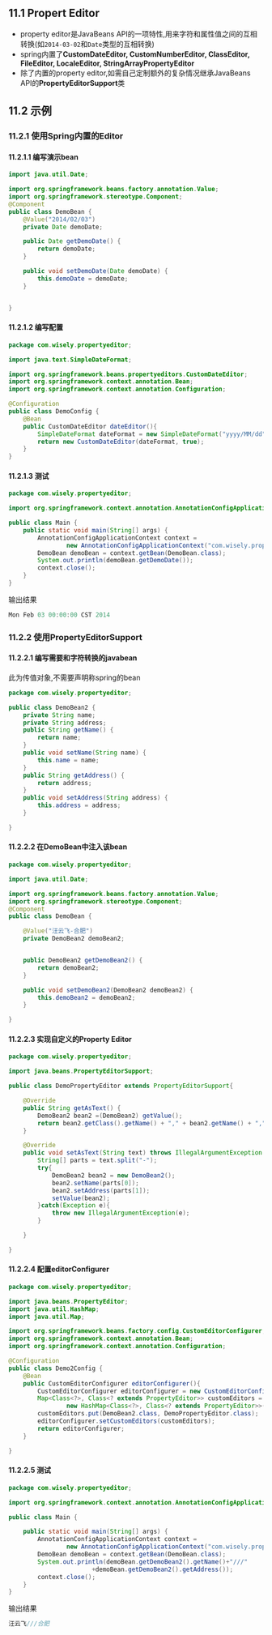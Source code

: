 ## 11.1 Propert Editor
- property editor是JavaBeans API的一项特性,用来字符和属性值之间的互相转换(如`2014-03-02`和`Date`类型的互相转换)
- spring内置了**CustomDateEditor, CustomNumberEditor, ClassEditor, FileEditor, LocaleEditor, StringArrayPropertyEditor**
- 除了内置的property editor,如需自己定制额外的复杂情况继承JavaBeans API的**PropertyEditorSupport**类

## 11.2 示例

### 11.2.1 使用Spring内置的Editor
#### 11.2.1.1 编写演示bean
```java
import java.util.Date;

import org.springframework.beans.factory.annotation.Value;
import org.springframework.stereotype.Component;
@Component
public class DemoBean {
	@Value("2014/02/03")
	private Date demoDate;

	public Date getDemoDate() {
		return demoDate;
	}

	public void setDemoDate(Date demoDate) {
		this.demoDate = demoDate;
	}


}

```
#### 11.2.1.2 编写配置
```java
package com.wisely.propertyeditor;

import java.text.SimpleDateFormat;

import org.springframework.beans.propertyeditors.CustomDateEditor;
import org.springframework.context.annotation.Bean;
import org.springframework.context.annotation.Configuration;

@Configuration
public class DemoConfig {
	@Bean
	public CustomDateEditor dateEditor(){
		SimpleDateFormat dateFormat = new SimpleDateFormat("yyyy/MM/dd");
		return new CustomDateEditor(dateFormat, true);
	}
}

```
#### 11.2.1.3 测试
```java
package com.wisely.propertyeditor;

import org.springframework.context.annotation.AnnotationConfigApplicationContext;

public class Main {
	public static void main(String[] args) {
		AnnotationConfigApplicationContext context =
        		new AnnotationConfigApplicationContext("com.wisely.propertyeditor");
		DemoBean demoBean = context.getBean(DemoBean.class);
		System.out.println(demoBean.getDemoDate());
		context.close();
	}
}

```
输出结果
```java
Mon Feb 03 00:00:00 CST 2014
```

### 11.2.2 使用PropertyEditorSupport

#### 11.2.2.1 编写需要和字符转换的javabean
此为传值对象,不需要声明称spring的bean
```java
package com.wisely.propertyeditor;

public class DemoBean2 {
	private String name;
	private String address;
	public String getName() {
		return name;
	}
	public void setName(String name) {
		this.name = name;
	}
	public String getAddress() {
		return address;
	}
	public void setAddress(String address) {
		this.address = address;
	}

}

```

#### 11.2.2.2 在DemoBean中注入该bean
```java
package com.wisely.propertyeditor;

import java.util.Date;

import org.springframework.beans.factory.annotation.Value;
import org.springframework.stereotype.Component;
@Component
public class DemoBean {

	@Value("汪云飞-合肥")
	private DemoBean2 demoBean2;


	public DemoBean2 getDemoBean2() {
		return demoBean2;
	}

	public void setDemoBean2(DemoBean2 demoBean2) {
		this.demoBean2 = demoBean2;
	}

}

```

#### 11.2.2.3 实现自定义的Property Editor
```java
package com.wisely.propertyeditor;

import java.beans.PropertyEditorSupport;

public class DemoPropertyEditor extends PropertyEditorSupport{

	@Override
	public String getAsText() {
		DemoBean2 bean2 =(DemoBean2) getValue();
		return bean2.getClass().getName() + "," + bean2.getName() + "," + bean2.getAddress();
	}

	@Override
	public void setAsText(String text) throws IllegalArgumentException {
		String[] parts = text.split("-");
		try{
			DemoBean2 bean2 = new DemoBean2();
			bean2.setName(parts[0]);
			bean2.setAddress(parts[1]);
			setValue(bean2);
		}catch(Exception e){
			throw new IllegalArgumentException(e);
		}

	}

}

```

#### 11.2.2.4 配置editorConfigurer
```java
package com.wisely.propertyeditor;

import java.beans.PropertyEditor;
import java.util.HashMap;
import java.util.Map;

import org.springframework.beans.factory.config.CustomEditorConfigurer;
import org.springframework.context.annotation.Bean;
import org.springframework.context.annotation.Configuration;

@Configuration
public class Demo2Config {
	@Bean
	public CustomEditorConfigurer editorConfigurer(){
		CustomEditorConfigurer editorConfigurer = new CustomEditorConfigurer();
		Map<Class<?>, Class<? extends PropertyEditor>> customEditors =
        		new HashMap<Class<?>, Class<? extends PropertyEditor>>();
		customEditors.put(DemoBean2.class, DemoPropertyEditor.class);
		editorConfigurer.setCustomEditors(customEditors);
		return editorConfigurer;
	}

}

```

#### 11.2.2.5 测试
```java
package com.wisely.propertyeditor;

import org.springframework.context.annotation.AnnotationConfigApplicationContext;

public class Main {

	public static void main(String[] args) {
		AnnotationConfigApplicationContext context =
        		new AnnotationConfigApplicationContext("com.wisely.propertyeditor");
		DemoBean demoBean = context.getBean(DemoBean.class);
		System.out.println(demoBean.getDemoBean2().getName()+"///"
                       +demoBean.getDemoBean2().getAddress());
		context.close();
	}
}

```
输出结果
```java
汪云飞///合肥
```




